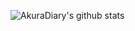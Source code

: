 ![AkuraDiary's github stats](https://github-readme-stats.vercel.app/api?username=AkuraDiary&show_icons=true&theme=tokyonight)
